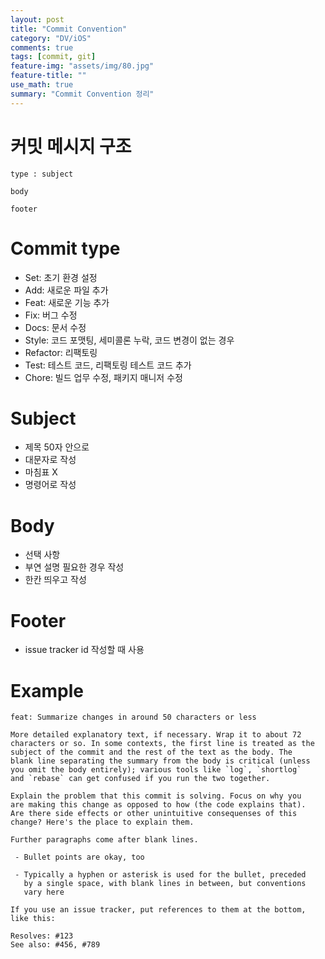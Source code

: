 ```yaml
---
layout: post
title: "Commit Convention"
category: "DV/iOS"
comments: true
tags: [commit, git]
feature-img: "assets/img/80.jpg"
feature-title: ""
use_math: true
summary: "Commit Convention 정리"
---
```


# 커밋 메시지 구조

```
type : subject

body

footer
```

# Commit type

- Set: 초기 환경 설정
- Add: 새로운 파일 추가
- Feat: 새로운 기능 추가
- Fix: 버그 수정
- Docs: 문서 수정
- Style: 코드 포맷팅, 세미콜론 누락, 코드 변경이 없는 경우
- Refactor: 리팩토링
- Test: 테스트 코드, 리팩토링 테스트 코드 추가
- Chore: 빌드 업무 수정, 패키지 매니저 수정


# Subject  

* 제목 50자 안으로
* 대문자로 작성
* 마침표 X
* 명령어로 작성

# Body

* 선택 사항
* 부연 설명 필요한 경우 작성
* 한칸 띄우고 작성


# Footer

* issue tracker id 작성할 때 사용

# Example

```
feat: Summarize changes in around 50 characters or less

More detailed explanatory text, if necessary. Wrap it to about 72
characters or so. In some contexts, the first line is treated as the
subject of the commit and the rest of the text as the body. The
blank line separating the summary from the body is critical (unless
you omit the body entirely); various tools like `log`, `shortlog`
and `rebase` can get confused if you run the two together.

Explain the problem that this commit is solving. Focus on why you
are making this change as opposed to how (the code explains that).
Are there side effects or other unintuitive consequenses of this
change? Here's the place to explain them.

Further paragraphs come after blank lines.

 - Bullet points are okay, too

 - Typically a hyphen or asterisk is used for the bullet, preceded
   by a single space, with blank lines in between, but conventions
   vary here

If you use an issue tracker, put references to them at the bottom,
like this:

Resolves: #123
See also: #456, #789
```
